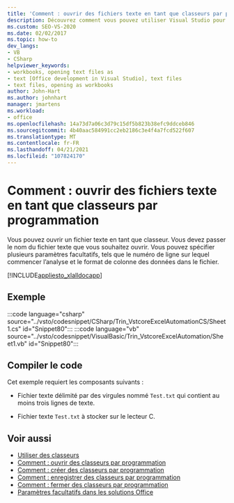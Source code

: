 ```yaml
---
title: 'Comment : ouvrir des fichiers texte en tant que classeurs par programmation'
description: Découvrez comment vous pouvez utiliser Visual Studio pour ouvrir par programme un fichier texte en tant que classeur Microsoft Excel.
ms.custom: SEO-VS-2020
ms.date: 02/02/2017
ms.topic: how-to
dev_langs:
- VB
- CSharp
helpviewer_keywords:
- workbooks, opening text files as
- text [Office development in Visual Studio], text files
- text files, opening as workbooks
author: John-Hart
ms.author: johnhart
manager: jmartens
ms.workload:
- office
ms.openlocfilehash: 14a73d7a06c3d79c15df5b823b38efc9ddceb846
ms.sourcegitcommit: 4b40aac584991cc2eb2186c3e4f4a7fcd522f607
ms.translationtype: MT
ms.contentlocale: fr-FR
ms.lasthandoff: 04/21/2021
ms.locfileid: "107824170"
---
```

# <a name="how-to-programmatically-open-text-files-as-workbooks"></a>Comment : ouvrir des fichiers texte en tant que classeurs par programmation
  Vous pouvez ouvrir un fichier texte en tant que classeur. Vous devez passer le nom du fichier texte que vous souhaitez ouvrir. Vous pouvez spécifier plusieurs paramètres facultatifs, tels que le numéro de ligne sur lequel commencer l’analyse et le format de colonne des données dans le fichier.

 [!INCLUDE[appliesto_xlalldocapp](../vsto/includes/appliesto-xlalldocapp-md.md)]

## <a name="example"></a>Exemple
 :::code language="csharp" source="../vsto/codesnippet/CSharp/Trin_VstcoreExcelAutomationCS/Sheet1.cs" id="Snippet80":::
 :::code language="vb" source="../vsto/codesnippet/VisualBasic/Trin_VstcoreExcelAutomation/Sheet1.vb" id="Snippet80":::

## <a name="compile-the-code"></a>Compiler le code
 Cet exemple requiert les composants suivants :

- Fichier texte délimité par des virgules nommé `Test.txt` qui contient au moins trois lignes de texte.

- Fichier texte `Test.txt` à stocker sur le lecteur C.

## <a name="see-also"></a>Voir aussi
- [Utiliser des classeurs](../vsto/working-with-workbooks.md)
- [Comment : ouvrir des classeurs par programmation](../vsto/how-to-programmatically-open-workbooks.md)
- [Comment : créer des classeurs par programmation](../vsto/how-to-programmatically-create-new-workbooks.md)
- [Comment : enregistrer des classeurs par programmation](../vsto/how-to-programmatically-save-workbooks.md)
- [Comment : fermer des classeurs par programmation](../vsto/how-to-programmatically-close-workbooks.md)
- [Paramètres facultatifs dans les solutions Office](../vsto/optional-parameters-in-office-solutions.md)
